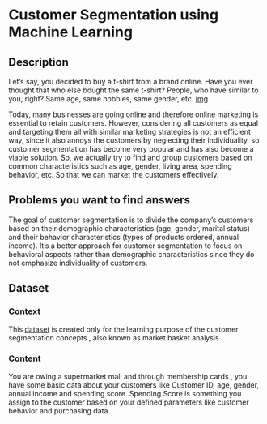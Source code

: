 # Customer Segmentation using Machine Learning
## Description
Let’s say, you decided to buy a t-shirt from a brand online. Have you ever thought that who else bought the same t-shirt? People, who have similar to you, right? Same age, same hobbies, same gender, etc. 
[img](https://github.com/Athari22/CustomerSegmentation/blob/main/Customer%20Segmentation%20using%20Machine%20Learning/segmentation.png)

Today, many businesses are going online and therefore online marketing is essential to retain customers. However, considering all customers as equal and targeting them all with similar marketing strategies is not an efficient way, since it also annoys the customers by neglecting their individuality, so customer segmentation has become very popular and has also become a viable solution. So, we actually try to find and group customers based on common characteristics such as age, gender, living area, spending behavior, etc. So that we can market the customers effectively.

## Problems you want to find answers 
The goal of customer segmentation is to divide the company’s customers based on their demographic characteristics (age, gender, marital status) and their behavior characteristics (types of products ordered, annual income). It’s a better approach for customer segmentation to focus on behavioral aspects rather than demographic characteristics since they do not emphasize individuality of customers.

## Dataset
### Context
This [dataset](https://www.kaggle.com/datasets/vjchoudhary7/customer-segmentation-tutorial-in-python) is created only for the learning purpose of the customer segmentation concepts , also known as market basket analysis .
### Content
You are owing a supermarket mall and through membership cards , you have some basic data about your customers like Customer ID, age, gender, annual income and spending score.
Spending Score is something you assign to the customer based on your defined parameters like customer behavior and purchasing data.
